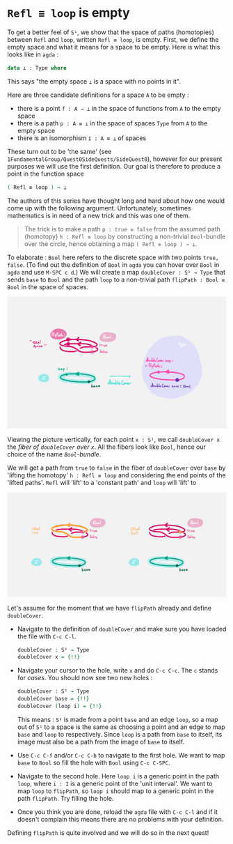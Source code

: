 # `Refl ≡ loop` is empty

To get a better feel of `S¹`, we show that the space of paths (homotopies) between
`Refl` and `loop`, written `Refl ≡ loop`, is empty. 
First, we define the empty space and what it means for a space to be empty.
Here is what this looks like in `agda` :

```agda
data ⊥ : Type where 
```

This says "the empty space `⊥` is a space with no points in it".

Here are three candidate definitions for a space `A` to be empty :

- there is a point `f : A → ⊥` in the space of functions from `A` to the empty space
- there is a path `p : A ≡ ⊥` in the space of spaces `Type` from `A` to the empty space
- there is an isomorphism `i : A ≅ ⊥` of spaces

These turn out to be 'the same' (see `1FundamentalGroup/Quest0SideQuests/SideQuest0`),
however for our present purposes we will use the first definition.
Our goal is therefore to produce a point in the function space 

```agda
( Refl ≡ loop ) → ⊥
```

The authors of this series have thought long and hard
about how one would come up with the following argument.
Unfortunately, sometimes mathematics is in need of a new trick
and this was one of them.

> The trick is to make a path `p : true ≡ false` from the assumed path (homotopy) `h : Refl ≡ loop` by
> constructing a non-trivial `Bool`-bundle over the circle, 
> hence obtaining a map `( Refl ≡ loop ) → ⊥`.

To elaborate : 
`Bool` here refers to the discrete space with two points `true, false`.
(To find out the definition of `Bool` in `agda` 
you can hover over `Bool` in `agda` and use `M-SPC c d`.)
We will create a map `doubleCover : S¹ → Type` that sends
`base` to `Bool` and the path `loop` to a non-trivial path `flipPath : Bool ≡ Bool`
in the space of spaces.

<img src="images/doubleCover.png" 
     alt="doubleCover" 
     width="1000"
     class="center"/>

Viewing the picture vertically,
for each point `x : S¹`, 
we call `doubleCover x` the _fiber of `doubleCover` over `x`_.
All the fibers look like `Bool`, hence our choice of the name _`Bool`-bundle_.

We will get a path from `true` to `false` 
in the fiber of `doubleCover` over `base`
by 'lifting the homotopy' `h : Refl ≡ loop` and considering the end points of 
the 'lifted paths'.
`Refl` will 'lift' to a 'constant path' and `loop` will 'lift' to 

<img src="images/lifted_loops.png" 
     alt="lifted_loops" 
     width="1000"
     class="center"/>

Let's assume for the moment that we have `flipPath` already and
define `doubleCover`.

- Navigate to the definition of `doubleCover` and make sure
  you have loaded the file with `C-c C-l`.
  ```agda
  doubleCover : S¹ → Type
  doubleCover x = {!!}
  ```
- Navigate your cursor to the hole,
  write `x` and do `C-c C-c`.
  The `c` stands for _cases_.
  You should now see two new holes : 
  
  ```agda
  doubleCover : S¹ → Type
  doubleCover base = {!!}
  doubleCover (loop i) = {!!} 
  ``` 

  This means :
  `S¹` is made from a point `base` and an edge `loop`,
  so a map out of `S¹` to a space is the same as choosing
  a point and an edge to map `base` and `loop` to respectively.
  Since `loop` is a path from `base` to itself,
  its image must also be a path from the image of `base` to itself.
- Use `C-c C-f` and/or `C-c C-b` to navigate to the first hole.
  We want to map `base` to `Bool` so
  fill the hole with `Bool` using `C-c C-SPC`.
- Navigate to the second hole.
  Here `loop i` is a generic point in the path `loop`, 
  where `i : I` is a generic point of the 'unit interval'.
  We want to map `loop` to `flipPath`,
  so `loop i` should map to a generic point in the path `flipPath`. 
  Try filling the hole.
- Once you think you are done, reload the `agda` file with `C-c C-l`
  and if it doesn't complain this means there are no problems with your definition.

Defining `flipPath` is quite involved and we will do so in the next quest!
